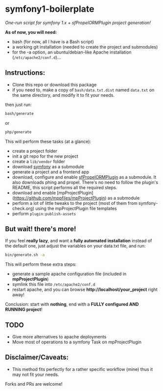 # symfony1-boilerplate #

*One-run script for symfony 1.x + sfPropelORMPlugin project generation!*

**As of now, you will need:**

- bash (for now, all I have is a Bash script)
- a working git installation (needed to create the project and submodules)
- for the -a option, an ubuntu/debian-like Apache installation (`/etc/apache2/conf.d`)...

## Instructions:

- Clone this repo or download this package
- if you need to, make a copy of `bash/data.txt.dist` named `data.txt` on the same directory, and modify it to fit your needs.

then just run:

```bash
bash/generate
```

or
```bash
php/generate
```

This will perform these tasks (at a glance):

- create a project folder
- init a git repo for the new project
- create a `lib/vendor` folder
- download [symfony](https://github.com/symfony/symfony1) as a submodule
- generate a project and a frontend app
- download, configure and enable [sfPropelORMPlugin](https://github.com/propelorm/sfPropelORMPlugin) as a submodule.
  It also downloads phing and propel. There's no need to follow the plugin's README, this script performs all the required steps.
- download and enable [mpProjectPlugin] (https://github.com/mppfiles/mpProjectPlugin) as a submodule
- perform a lot of little tweaks to the project (most of them from symfony-check.org) using the mpProjectPlugin file templates
- perform `plugin:publish-assets`

## But wait! there's more!

If you feel **really lazy**, and want a **fully automated installation** instead of the default one, just adjust the variables on your data.txt file, and run:

```bash
bin/generate.sh -a
```

This will perform these extra steps:

- generate a sample apache configuration file (included in **mpProjectPlugin**)
- symlink this file into `/etc/apache2/conf.d`
- restart apache, and you can browse **http://localhost/your_project** right away!

Conclusion: start with **nothing**, end with a **FULLY configured AND RUNNING project**!

## TODO

- Give more alternatives to apache deployments
- Move most of operations to a symfony Task on mpProjectPlugin

## Disclaimer/Caveats:

- This method fits perfectly for a rather specific workflow (mine) thus it may not fit your needs.

Forks and PRs are welcome!